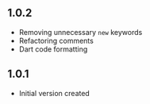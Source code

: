 ## 1.0.2

- Removing unnecessary `new` keywords
- Refactoring comments
- Dart code formatting

## 1.0.1

- Initial version created